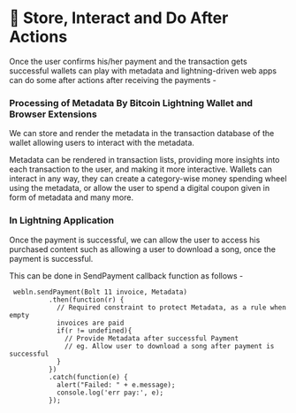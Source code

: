# 📀 Store, Interact and Do After Actions

Once the user confirms his/her payment and the transaction gets successful wallets can play with metadata and lightning-driven web apps can do some after actions after receiving the payments -

### Processing of Metadata By Bitcoin Lightning Wallet and Browser Extensions

We can store and render the metadata in the transaction database of the wallet allowing users to interact with the metadata.

Metadata can be rendered in transaction lists, providing more insights into each transaction to the user, and making it more interactive. Wallets can interact in any way, they can create a category-wise money spending wheel using the metadata, or allow the user to spend a digital coupon given in form of metadata and many more.

### In Lightning Application

Once the payment is successful, we can allow the user to access his purchased content such as allowing a user to download a song, once the payment is successful.

This can be done in SendPayment callback function as follows -

```
 webln.sendPayment(Bolt 11 invoice, Metadata)
          .then(function(r) {
            // Required constraint to protect Metadata, as a rule when empty 
            invoices are paid
            if(r != undefined){
              // Provide Metadata after successful Payment
              // eg. Allow user to download a song after payment is successful
            }
          })
          .catch(function(e) {
            alert("Failed: " + e.message);
            console.log('err pay:', e);
          });    
```
